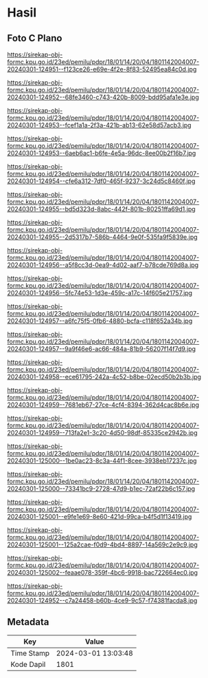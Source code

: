 # Hasil

## Foto C Plano

https://sirekap-obj-formc.kpu.go.id/23ed/pemilu/pdpr/18/01/14/20/04/1801142004007-20240301-124951--f123ce26-e69e-4f2e-8f83-52495ea84c0d.jpg

https://sirekap-obj-formc.kpu.go.id/23ed/pemilu/pdpr/18/01/14/20/04/1801142004007-20240301-124952--68fe3460-c743-420b-8009-bdd95afa1e3e.jpg

https://sirekap-obj-formc.kpu.go.id/23ed/pemilu/pdpr/18/01/14/20/04/1801142004007-20240301-124953--fcef1a1a-2f3a-421b-ab13-62e58d57acb3.jpg

https://sirekap-obj-formc.kpu.go.id/23ed/pemilu/pdpr/18/01/14/20/04/1801142004007-20240301-124953--6aeb6ac1-b6fe-4e5a-96dc-8ee00b2f16b7.jpg

https://sirekap-obj-formc.kpu.go.id/23ed/pemilu/pdpr/18/01/14/20/04/1801142004007-20240301-124954--cfe6a312-7df0-465f-9237-3c24d5c8460f.jpg

https://sirekap-obj-formc.kpu.go.id/23ed/pemilu/pdpr/18/01/14/20/04/1801142004007-20240301-124955--bd5d323d-8abc-442f-801b-80251ffa69d1.jpg

https://sirekap-obj-formc.kpu.go.id/23ed/pemilu/pdpr/18/01/14/20/04/1801142004007-20240301-124955--2d5317b7-586b-4464-9e0f-535fa9f5839e.jpg

https://sirekap-obj-formc.kpu.go.id/23ed/pemilu/pdpr/18/01/14/20/04/1801142004007-20240301-124956--a5f8cc3d-0ea9-4d02-aaf7-b78cde769d8a.jpg

https://sirekap-obj-formc.kpu.go.id/23ed/pemilu/pdpr/18/01/14/20/04/1801142004007-20240301-124956--5fc74e53-1d3e-459c-a17c-14f605e21757.jpg

https://sirekap-obj-formc.kpu.go.id/23ed/pemilu/pdpr/18/01/14/20/04/1801142004007-20240301-124957--a6fc75f5-0fb6-4880-bcfa-c118f652a34b.jpg

https://sirekap-obj-formc.kpu.go.id/23ed/pemilu/pdpr/18/01/14/20/04/1801142004007-20240301-124957--9a9f46e6-ac66-484a-81b9-56207f14f7d9.jpg

https://sirekap-obj-formc.kpu.go.id/23ed/pemilu/pdpr/18/01/14/20/04/1801142004007-20240301-124958--ece61795-242a-4c52-b8be-02ecd50b2b3b.jpg

https://sirekap-obj-formc.kpu.go.id/23ed/pemilu/pdpr/18/01/14/20/04/1801142004007-20240301-124959--7681eb67-27ce-4cf4-8394-362d4cac8b6e.jpg

https://sirekap-obj-formc.kpu.go.id/23ed/pemilu/pdpr/18/01/14/20/04/1801142004007-20240301-124959--713fa2e1-3c20-4d50-98df-85335ce2942b.jpg

https://sirekap-obj-formc.kpu.go.id/23ed/pemilu/pdpr/18/01/14/20/04/1801142004007-20240301-125000--1be0ac23-8c3a-44f1-8cee-3938eb17237c.jpg

https://sirekap-obj-formc.kpu.go.id/23ed/pemilu/pdpr/18/01/14/20/04/1801142004007-20240301-125000--73341bc9-2728-47d9-b1ec-72af22b6c157.jpg

https://sirekap-obj-formc.kpu.go.id/23ed/pemilu/pdpr/18/01/14/20/04/1801142004007-20240301-125001--e9fe1e69-8e60-421d-99ca-b4f5d1f13419.jpg

https://sirekap-obj-formc.kpu.go.id/23ed/pemilu/pdpr/18/01/14/20/04/1801142004007-20240301-125001--125a2cae-f0d9-4bd4-8897-14a569c2e9c9.jpg

https://sirekap-obj-formc.kpu.go.id/23ed/pemilu/pdpr/18/01/14/20/04/1801142004007-20240301-125002--feaae078-359f-4bc6-9918-bac722664ec0.jpg

https://sirekap-obj-formc.kpu.go.id/23ed/pemilu/pdpr/18/01/14/20/04/1801142004007-20240301-124952--c7a24458-b60b-4ce9-9c57-f74381facda8.jpg


## Metadata

| Key        | Value               |
| ---------- | ------------------- |
| Time Stamp | 2024-03-01 13:03:48 |
| Kode Dapil | 1801                |




